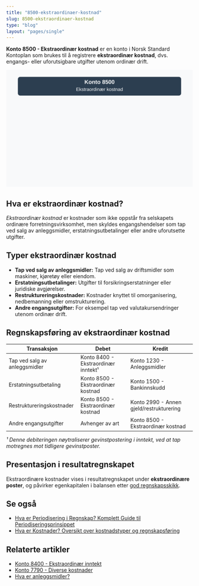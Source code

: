 ```yaml
---
title: "8500-ekstraordinaer-kostnad"
slug: 8500-ekstraordinaer-kostnad
type: "blog"
layout: "pages/single"
---
```


**Konto 8500 - Ekstraordinær kostnad** er en konto i Norsk Standard Kontoplan som brukes til å registrere **ekstraordinær kostnad**, dvs. engangs- eller uforutsigbare utgifter utenom ordinær drift.

![Illustrasjon av konto 8500 Ekstraordinær kostnad](8500-ekstraordinaer-kostnad-image.svg)

## Hva er ekstraordinær kostnad?

*Ekstraordinær kostnad* er kostnader som ikke oppstår fra selskapets ordinære forretningsvirksomhet, men skyldes engangshendelser som tap ved salg av anleggsmidler, erstatningsutbetalinger eller andre uforutsette utgifter.

## Typer ekstraordinær kostnad

* **Tap ved salg av anleggsmidler:** Tap ved salg av driftsmidler som maskiner, kjøretøy eller eiendom.
* **Erstatningsutbetalinger:** Utgifter til forsikringserstatninger eller juridiske avgjørelser.
* **Restruktureringskostnader:** Kostnader knyttet til omorganisering, nedbemanning eller omstrukturering.
* **Andre engangsutgifter:** For eksempel tap ved valutakursendringer utenom ordinær drift.

## Regnskapsføring av ekstraordinær kostnad

| Transaksjon                            | Debet                                        | Kredit                                             |
|----------------------------------------|----------------------------------------------|----------------------------------------------------|
| Tap ved salg av anleggsmidler          | Konto 8400 - Ekstraordinær inntekt¹          | Konto 1230 - Anleggsmidler                         |
| Erstatningsutbetaling                  | Konto 8500 - Ekstraordinær kostnad           | Konto 1500 - Bankinnskudd                          |
| Restruktureringskostnader              | Konto 8500 - Ekstraordinær kostnad           | Konto 2990 - Annen gjeld/restrukturering           |
| Andre engangsutgifter                  | Avhenger av art                              | Konto 8500 - Ekstraordinær kostnad                 |

_*¹ Denne debiteringen nøytraliserer gevinstpostering i inntekt, ved at tap motregnes mot tidligere gevinstposter.*_

## Presentasjon i resultatregnskapet

Ekstraordinære kostnader vises i resultatregnskapet under **ekstraordinære poster**, og påvirker egenkapitalen i balansen etter [god regnskapsskikk](/blogs/regnskap/god-regnskapsskikk "God Regnskapsskikk - Prinsipper, Standarder og Beste Praksis i Norge").

## Se også

* [Hva er Periodisering i Regnskap? Komplett Guide til Periodiseringsprinsippet](/blogs/regnskap/hva-er-periodisering "Hva er Periodisering i Regnskap? Komplett Guide til Periodiseringsprinsippet")
* [Hva er Kostnader? Oversikt over kostnadstyper og regnskapsføring](/blogs/regnskap/hva-er-kostnader "Hva er Kostnader? Oversikt over kostnadstyper og regnskapsføring")

## Relaterte artikler

* [Konto 8400 - Ekstraordinær inntekt](/blogs/kontoplan/8400-ekstraordinaer-inntekt "Konto 8400 - Ekstraordinær inntekt")
* [Konto 7790 - Diverse kostnader](/blogs/kontoplan/7790-diverse-kostnader "Konto 7790 - Diverse kostnader")
* [Hva er anleggsmidler?](/blogs/regnskap/hva-er-anleggsmidler "Hva er anleggsmidler - Guide til anleggsmidler i balanse")
